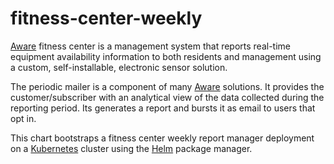 # fitness-center-weekly

[Aware](https://www.aware.buildinglink.com/) fitness center is a management system that reports real-time 
equipment availability information to both residents and management using a custom, self-installable, 
electronic sensor solution.

The periodic mailer is a component of many [Aware](https://www.aware.buildinglink.com/) solutions. It provides the 
customer/subscriber with an analytical view of the data collected during the reporting period. Its generates a report
and bursts it as email to users that opt in.

This chart bootstraps a fitness center weekly report manager deployment on a [Kubernetes](http://kubernetes.io) 
cluster using the [Helm](https://helm.sh) package manager.
